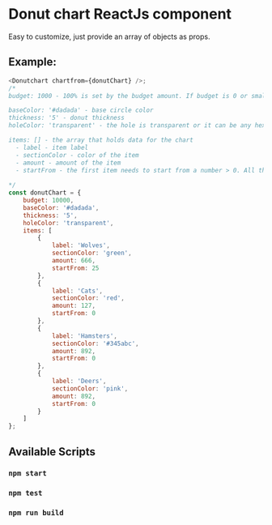 # Donut chart ReactJs component

Easy to customize, just provide an array of objects as props.

## Example:

```javascript
<Donutchart chartfrom={donutChart} />;
/*
budget: 1000 - 100% is set by the budget amount. If budget is 0 or smaller than the total of the items, the 100% will be proportionally divided to the items based on their amount.

baseColor: '#dadada' - base circle color
thickness: '5' - donut thickness
holeColor: 'transparent' - the hole is transparent or it can be any hex color

items: [] - the array that holds data for the chart
  - label - item label
  - sectionColor - color of the item
  - amount - amount of the item
  - startFrom - the first item needs to start from a number > 0. All the other items can be 0.
  
*/
const donutChart = {
	budget: 10000,
	baseColor: '#dadada',
	thickness: '5',
	holeColor: 'transparent',
	items: [
		{
			label: 'Wolves',
			sectionColor: 'green',
			amount: 666,
			startFrom: 25
		},
		{
			label: 'Cats',
			sectionColor: 'red',
			amount: 127,
			startFrom: 0
		},
		{
			label: 'Hamsters',
			sectionColor: '#345abc',
			amount: 892,
			startFrom: 0
		},
		{
			label: 'Deers',
			sectionColor: 'pink',
			amount: 892,
			startFrom: 0
		}
	]
};
```

## Available Scripts

### `npm start`

### `npm test`

### `npm run build`

```

```
